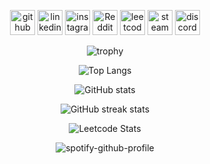 <div align="center">

[<img src='https://cdn.simpleicons.org/github/black/white' alt='github' height='40'>](https://github.com/ChuufMaster)  [<img src='https://cdn.simpleicons.org/linkedin/black/white' alt='linkedin' height='40'>](https://www.linkedin.com/in/ivan-horak-computer-science/)  [<img src='https://cdn.simpleicons.org/instagram/black/white' alt='instagram' height='40'>](https://www.instagram.com/ivan_horak/)  [<img src='https://cdn.simpleicons.org/reddit/black/white' alt='Reddit' height='40'>](https://www.reddit.com/user/ivan_horak)  [<img src='https://cdn.simpleicons.org/leetcode/black/white' alt='leetcode' height='40'>](Chuuf_Master)  [<img src='https://cdn.simpleicons.org/steam/black/white' alt='steam' height='40'>](https://steamcommunity.com/id/chuuf_master/)  [<img src='https://cdn.simpleicons.org/discord/black/white' alt='discord' height='40'>](discordapp.com/users/611781627248508931)  

![trophy](https://github-profile-trophy.vercel.app/?username=ChuufMaster&row=2&column=4)

![Top Langs](https://github-readme-stats.vercel.app/api/top-langs/?username=ChuufMaster&theme=default&show_icons=true&hide_border=true)

![GitHub stats](https://github-readme-stats.vercel.app/api?username=ChuufMaster&tshow_icons=true&hide_border=true)

![GitHub streak stats](https://streak-stats.demolab.com/?user=ChuufMaster)  


![Leetcode Stats](https://leetcard.jacoblin.cool/Chuuf_Master?ext=heatmap&theme=light)

![spotify-github-profile](https://spotify-github-profile.vercel.app/api/view?uid=luewgxa0sut4xddwa883mapav&cover_image=true&theme=default&show_offline=false&background_color=121212&interchange=true&bar_color_cover=true)

</div>
